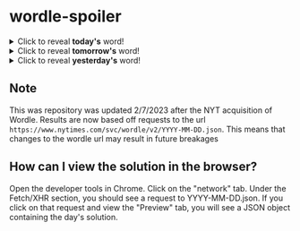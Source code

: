 # wordle-spoiler

<details>
  <summary>Click to reveal <b>today's</b> word!</summary>
  <br>
  <b> groom </b>
</details>

<details>
  <summary>Click to reveal <b>tomorrow's</b> word!</summary>
  <br>
  <b> organ </b>
</details>

<details>
  <summary>Click to reveal <b>yesterday's</b> word!</summary>
  <br>
  <b> stark </b>
</details>

## Note
This was repository was updated 2/7/2023 after the NYT acquisition of Wordle. Results are now based off requests to the url `https://www.nytimes.com/svc/wordle/v2/YYYY-MM-DD.json`. This means that changes to the wordle url may result in future breakages

## How can I view the solution in the browser?
Open the developer tools in Chrome. Click on the "network" tab. Under the Fetch/XHR section, you should see a request to YYYY-MM-DD.json. If you click on that request and view the "Preview" tab, you will see a JSON object containing the day's solution.